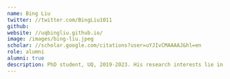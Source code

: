 ```yaml
---
name: Bing Liu
twitter: //twitter.com/BingLiu1011
github:
website: //uqbingliu.github.io/
image: /images/bing-liu.jpeg
scholar: //scholar.google.com/citations?user=uYJIvCMAAAAJ&hl=en
role: alumni
alumni: true
description: PhD student, UQ, 2019-2023. His research interests lie in Knowledge Fusion, Entity Alignment, Knowledge Graph and Large Language Models. 
---
```

